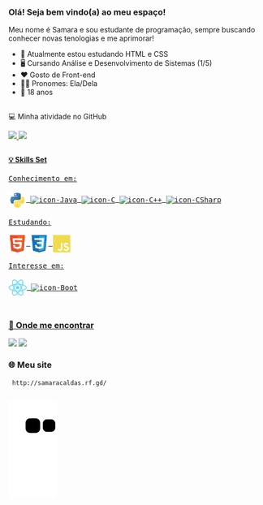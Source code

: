 ### Olá! Seja bem vindo(a) ao meu espaço!

Meu nome é Samara e sou estudante de programação, sempre buscando conhecer novas tenologias e me aprimorar!

- 📖 Atualmente estou estudando HTML e CSS
- :desktop_computer: Cursando Análise e Desenvolvimento de Sistemas (1/5)
- ❤️ Gosto de Front-end 
- 👩‍🎓 Pronomes: Ela/Dela
- 🎂 18 anos 

##

:computer: Minha atividade no GitHub

<div>
  <a href="https://github.com/samaracaldas">
  <img height="180em" src="https://github-readme-stats.vercel.app/api?username=samaracaldas&show_icons=true&theme=dracula&include_all_commits=true&count_private=true"/>
  <img height="180em" src="https://github-readme-stats.vercel.app/api/top-langs/?username=samaracaldas&layout=compact&langs_count=16&theme=dracula"/>
</div>    
  
##
  
#### 💡 Skills Set
  
<div style="display: inline_block">
  <kbd align="center" background-color="coral">
    <kbd>Conhecimento em:</kbd>
    <br />
    <br />
     <img align="center" alt="icon-Python" height="35" src="https://raw.githubusercontent.com/devicons/devicon/master/icons/python/python-original.svg">
     <img align="center" alt="icon-Java" height="35" src="https://cdn.jsdelivr.net/gh/devicons/devicon/icons/java/java-original.svg" />
     <img align="center" alt="icon-C" height="35" src="https://cdn.jsdelivr.net/gh/devicons/devicon/icons/c/c-plain.svg" />
     <img align="center" alt="icon-C++" height="35" src="https://cdn.jsdelivr.net/gh/devicons/devicon/icons/cplusplus/cplusplus-plain.svg" />
     <img align="center" alt="icon-CSharp" height="35" src="https://cdn.jsdelivr.net/gh/devicons/devicon/icons/csharp/csharp-plain.svg"/>
<br />
<br /> 
</kbd>
  
<kbd align="center" color="black">
<kbd>Estudando:</kbd>
 <br />
 <br /> 
  <img align="center" alt="icon-HTML" height="35" src="https://raw.githubusercontent.com/devicons/devicon/master/icons/html5/html5-original.svg">
  <img align="center" alt="icon-CSS" height="35" src="https://raw.githubusercontent.com/devicons/devicon/master/icons/css3/css3-original.svg">
  <img align="center" alt="icon-Js" height="35" src="https://raw.githubusercontent.com/devicons/devicon/master/icons/javascript/javascript-plain.svg">
<br />
<br />
</kbd> 
  
<kbd align="center">
<kbd>Interesse em:</kbd>
 <br />
 <br />  
<img align="center" alt="icon-React" height="36" src="https://raw.githubusercontent.com/devicons/devicon/master/icons/react/react-original.svg">  
<img align="center" alt="icon-Boot" height="36" src="https://cdn.jsdelivr.net/gh/devicons/devicon/icons/bootstrap/bootstrap-original.svg"/>
<br />
<br />
</kbd>  
  
##  
  
### 💬 Onde me encontrar  
  
<div>
  <a href="https://www.linkedin.com/in/samara-caldas-1ab88120a/" target="_blank"><img src="https://img.shields.io/badge/LinkedIn-0077B5?style=for-the-badge&logo=linkedin&logoColor=white" target="_blank"></a> 
   <a href="mailto:samaracaldass@hotmail.com"><img src=https://img.shields.io/badge/Microsoft_Outlook-0078D4?style=for-the-badge&logo=microsoft-outlook&logoColor=white" target="_blank"></a>
</div>  
     
### 🌐 Meu site
     http://samaracaldas.rf.gd/
     
##
 
![Snake animation](https://github.com/samaracaldas/samaracaldas/blob/output/github-contribution-grid-snake.svg)   
     
     
  
  
  
